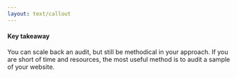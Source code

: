 ```yaml
---
layout: text/callout
---
```

#### Key takeaway
You can scale back an audit, but still be methodical in your approach. If you are short of time and resources, the most useful method is to audit a sample of your website.

